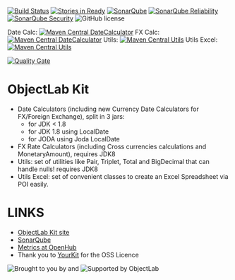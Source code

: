 [![Build Status](https://secure.travis-ci.org/Appendium/objectlabkit.png?branch=master)](http://travis-ci.org/Appendium/objectlabkit) [![Stories in Ready](https://badge.waffle.io/Appendium/objectlabkit.png?label=ready)](https://waffle.io/Appendium/objectlabkit) 
[![SonarQube](https://sonarcloud.io/api/project_badges/measure?project=net.objectlab.kit:kit-parent&metric=bugs)](https://sonarcloud.io/dashboard/index/net.objectlab.kit:kit-parent) 
[![SonarQube Reliability](https://sonarcloud.io/api/project_badges/measure?project=net.objectlab.kit:kit-parent&metric=reliability_rating)](https://sonarcloud.io/dashboard/index/net.objectlab.kit:kit-parent) 
[![SonarQube Security](https://sonarcloud.io/api/project_badges/measure?project=net.objectlab.kit:kit-parent&metric=security_rating)](https://sonarcloud.io/dashboard/index/net.objectlab.kit:kit-parent) 
![GitHub license](https://img.shields.io/github/license/appendium/objectlabkit.svg?style=flat-square)

Date Calc: [![Maven Central DateCalculator](https://maven-badges.herokuapp.com/maven-central/net.objectlab.kit/datecalc-common/badge.svg)](https://maven-badges.herokuapp.com/maven-central/net.objectlab.kit/datecalc-common)
FX Calc: [![Maven Central DateCalculator](https://maven-badges.herokuapp.com/maven-central/net.objectlab.kit/objectlab-fxcalc/badge.svg)](https://maven-badges.herokuapp.com/maven-central/net.objectlab.kit/objectlab-fxcalc)
Utils: [![Maven Central Utils](https://maven-badges.herokuapp.com/maven-central/net.objectlab.kit/objectlab-utils/badge.svg)](https://maven-badges.herokuapp.com/maven-central/net.objectlab.kit/objectlab-utils)
Utils Excel: [![Maven Central Utils](https://maven-badges.herokuapp.com/maven-central/net.objectlab.kit/objectlab-utils-excel/badge.svg)](https://maven-badges.herokuapp.com/maven-central/net.objectlab.kit/objectlab-utils-excel)

 [![Quality Gate](https://sonarcloud.io/api/project_badges/quality_gate?project=net.objectlab.kit:kit-parent)](https://sonarcloud.io/dashboard/index/net.objectlab.kit:kit-parent) 

ObjectLab Kit
=============

* Date Calculators (including new Currency Date Calculators for FX/Foreign Exchange), split in 3 jars:
  * for JDK < 1.8
  * for JDK 1.8 using LocalDate
  * for JODA using Joda LocalDate
* FX Rate Calculators (including Cross currencies calculations and MonetaryAmount), requires JDK8
* Utils: set of utilities like Pair, Triplet, Total and BigDecimal that can handle nulls! requires JDK8
* Utils Excel: set of convenient classes to create an Excel Spreadsheet via POI easily.

LINKS
=====

* [ObjectLab Kit site](http://objectlabkit.sf.net)
* [SonarQube](http://nemo.sonarsource.org/project/index/net.objectlab.kit:kit-parent)
* [Metrics at OpenHub](https://www.openhub.net/p/objectlabkit)
* Thank you to [YourKit](http://www.yourkit.com) for the OSS Licence


![Brought to you by](http://objectlabkit.sourceforge.net/images/appendium_logo.jpg "Supported by Appendium") and ![Supported by ObjectLab](http://objectlabkit.sourceforge.net/images/objectlab_logo.jpg "Supported by ObjectLab")
